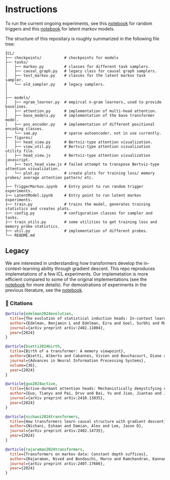 # Instructions

To run the current ongoing experiments, see this [notebook](./TriggerMarkov.ipynb) for random triggers and this [notebook](./LatentModel.ipynb) for latent markov models.  

The structure of this repositary is roughly summarized in the following file tree:

```
ICL/
├── checkpoints/          # checkpoints for models
├── tasks/
│   ├── markov.py         # classes for different task samplers. 
│   ├── causal_graph.py   # legacy class for causal graph samplers.
│   ├── test_markov.py    # classes for the latent markov task sampler. 
│   └── old_sampler.py    # legacy samplers.
│ 
│   
├── models/
│   ├── ngram_learner.py  # empircal n-gram learners, used to provide baselines.
│   ├── attention.py      # implementation of multi-head attention. 
│   ├── base_models.py    # implementation of the base transformer model.
│   ├── pos_encoder.py    # implementation of different positional encoding classes.
│   └── sae.py            # sparse autoencoder, not in use currently.
├── figures/
│   ├── head_view.py      # Bertviz-type attention visualization.
│   ├── view_util.py      # Bertviz-type attention visualization utility file.
│   ├── head_view.js      # Bertviz-type attention visualization javascript.
│   ├── test_head_view.js # failed attempt to transpose Bertviz-type attention visualization.
│   └── plot.py           # create plots for training loss/ memory probes/ average attention pattern/ etc.
│ 
├── TriggerMarkov.ipynb   # Entry point to run random trigger experiments.
├── LatentModel.ipynb     # Entry point to run latent markov experiments.
├── train.py              # trains the model, generates training statistics and creates plots.
├── config.py             # configuration classes for sampler and tasks.
├── train_utils.py        # some utilities to get training loss and memory probe statistics. 
├── util.py               # implementation of different probes.
└── README.md
```


## Legacy

We are interested in understanding how transformers develop the in-context-learning ability through gradient descent. This repo reproduces implemetations of a few ICL experiments. Our implemetation is more efficient compared to some of the original implementations (see the [notebook](./Legacy/SpeedTest.ipynb) for more details). For demostrations of experiments in the previous literature, see the [notebook](./Legacy/LiterReview.ipynb). 

### 📖 Citations

```bibtex
@article{edelman2024evolution,
  title={The evolution of statistical induction heads: In-context learning markov chains},
  author={Edelman, Benjamin L and Edelman, Ezra and Goel, Surbhi and Malach, Eran and Tsilivis, Nikolaos},
  journal={arXiv preprint arXiv:2402.11004},
  year={2024}
}
```
```bibtex
@article{bietti2024birth,
  title={Birth of a transformer: A memory viewpoint},
  author={Bietti, Alberto and Cabannes, Vivien and Bouchacourt, Diane and Jegou, Herve and Bottou, Leon},
  journal={Advances in Neural Information Processing Systems},
  volume={36},
  year={2024}
}
```
```bibtex
@article{guo2024active,
  title={Active-dormant attention heads: Mechanistically demystifying extreme-token phenomena in llms},
  author={Guo, Tianyu and Pai, Druv and Bai, Yu and Jiao, Jiantao and Jordan, Michael I and Mei, Song},
  journal={arXiv preprint arXiv:2410.13835},
  year={2024}
}
```

```bibtex
@article{nichani2024transformers,
  title={How transformers learn causal structure with gradient descent},
  author={Nichani, Eshaan and Damian, Alex and Lee, Jason D},
  journal={arXiv preprint arXiv:2402.14735},
  year={2024}
}
```

```bibtex
@article{rajaraman2024transformers,
  title={Transformers on markov data: Constant depth suffices},
  author={Rajaraman, Nived and Bondaschi, Marco and Ramchandran, Kannan and Gastpar, Michael and Makkuva, Ashok Vardhan},
  journal={arXiv preprint arXiv:2407.17686},
  year={2024}
}
```

